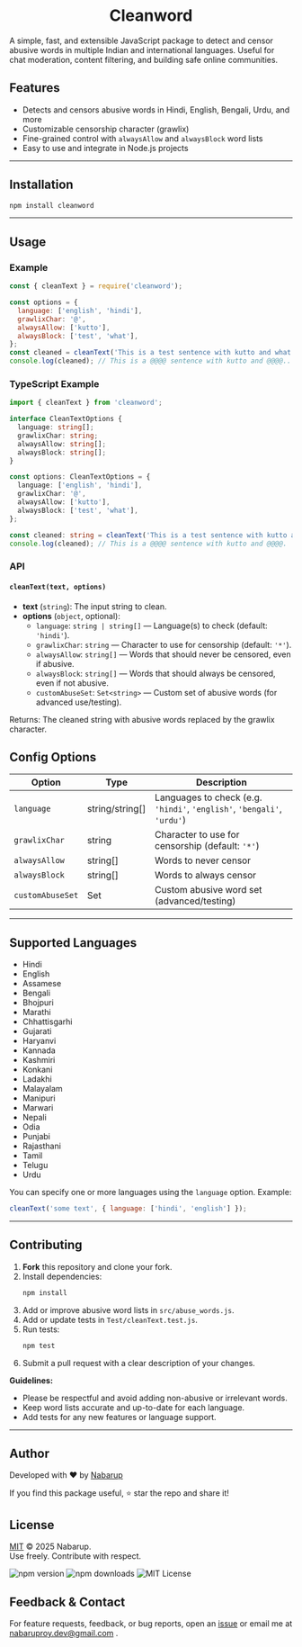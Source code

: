 <div align="center">
 <h1>Cleanword</h1>
</div>

A simple, fast, and extensible JavaScript package to detect and censor abusive words in multiple Indian and international languages. Useful for chat moderation, content filtering, and building safe online communities.

## Features
- Detects and censors abusive words in Hindi, English, Bengali, Urdu, and more
- Customizable censorship character (grawlix)
- Fine-grained control with `alwaysAllow` and `alwaysBlock` word lists
- Easy to use and integrate in Node.js projects

---

## Installation

```sh
npm install cleanword
```

---

## Usage

### Example
```js
const { cleanText } = require('cleanword');

const options = {
  language: ['english', 'hindi'],
  grawlixChar: '@',
  alwaysAllow: ['kutto'],
  alwaysBlock: ['test', 'what'],
};
const cleaned = cleanText('This is a test sentence with kutto and what.', options);
console.log(cleaned); // This is a @@@@ sentence with kutto and @@@@..
```

### TypeScript Example
```ts
import { cleanText } from 'cleanword';

interface CleanTextOptions {
  language: string[];
  grawlixChar: string;
  alwaysAllow: string[];
  alwaysBlock: string[];
}

const options: CleanTextOptions = {
  language: ['english', 'hindi'],
  grawlixChar: '@',
  alwaysAllow: ['kutto'],
  alwaysBlock: ['test', 'what'],
};

const cleaned: string = cleanText('This is a test sentence with kutto and what.', options);
console.log(cleaned); // This is a @@@@ sentence with kutto and @@@@. 
```

### API
#### `cleanText(text, options)`
- **text** (`string`): The input string to clean.
- **options** (`object`, optional):
  - `language`: `string | string[]` — Language(s) to check (default: `'hindi'`).
  - `grawlixChar`: `string` — Character to use for censorship (default: `'*'`).
  - `alwaysAllow`: `string[]` — Words that should never be censored, even if abusive.
  - `alwaysBlock`: `string[]` — Words that should always be censored, even if not abusive.
  - `customAbuseSet`: `Set<string>` — Custom set of abusive words (for advanced use/testing).

Returns: The cleaned string with abusive words replaced by the grawlix character.


## Config Options

| Option         | Type            | Description |
|----------------|----------------|-------------|
| `language`     | string/string[] | Languages to check (e.g. `'hindi'`, `'english'`, `'bengali'`, `'urdu'`) |
| `grawlixChar`  | string          | Character to use for censorship (default: `'*'`) |
| `alwaysAllow`  | string[]        | Words to never censor |
| `alwaysBlock`  | string[]        | Words to always censor |
| `customAbuseSet` | Set<string>    | Custom abusive word set (advanced/testing) |

---

## Supported Languages

- Hindi
- English
- Assamese
- Bengali
- Bhojpuri
- Marathi
- Chhattisgarhi
- Gujarati
- Haryanvi
- Kannada 
- Kashmiri
- Konkani
- Ladakhi
- Malayalam
- Manipuri
- Marwari
- Nepali
- Odia
- Punjabi
- Rajasthani
- Tamil
- Telugu 
- Urdu

You can specify one or more languages using the `language` option. Example:
```js
cleanText('some text', { language: ['hindi', 'english'] });
```

---

## Contributing

1. **Fork** this repository and clone your fork.
2. Install dependencies:
   ```sh
   npm install
   ```
3. Add or improve abusive word lists in `src/abuse_words.js`.
4. Add or update tests in `Test/cleanText.test.js`.
5. Run tests:
   ```sh
   npm test
   ```
6. Submit a pull request with a clear description of your changes.

**Guidelines:**
- Please be respectful and avoid adding non-abusive or irrelevant words.
- Keep word lists accurate and up-to-date for each language.
- Add tests for any new features or language support.

---

## Author

Developed with ❤️ by [Nabarup](https://github.com/nabarupdev)

If you find this package useful, ⭐ star the repo and share it!

## License

[MIT](LICENSE) © 2025 Nabarup.  
Use freely. Contribute with respect.

![npm version](https://img.shields.io/npm/v/cleanword)
![npm downloads](https://img.shields.io/npm/dm/cleanword)
![MIT License](https://img.shields.io/badge/license-MIT-green)

## Feedback & Contact

For feature requests, feedback, or bug reports, open an [issue](https://github.com/nabarupdev/cleanword/issues) or email me at nabaruproy.dev@gmail.com .
